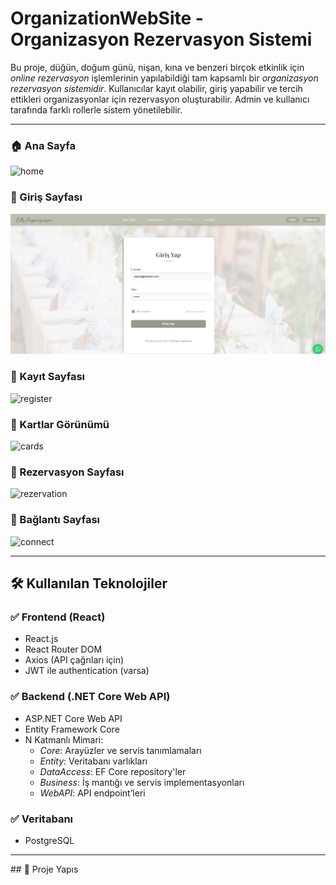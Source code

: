 #  OrganizationWebSite - Organizasyon Rezervasyon Sistemi

Bu proje, düğün, doğum günü, nişan, kına ve benzeri birçok etkinlik için *online rezervasyon* işlemlerinin yapılabildiği tam kapsamlı bir *organizasyon rezervasyon sistemidir*. Kullanıcılar kayıt olabilir, giriş yapabilir ve tercih ettikleri organizasyonlar için rezervasyon oluşturabilir. Admin ve kullanıcı tarafında farklı rollerle sistem yönetilebilir.

---

### 🏠 Ana Sayfa
![home](readmeİmg/home.jpg)

### 🔐 Giriş Sayfası
![login](readmeİmg/login.jpg)

### 📝 Kayıt Sayfası
![register](readmeİmg/register.jpg)

### 🧾 Kartlar Görünümü
![cards](readmeİmg/cards.jpg)

### 📅 Rezervasyon Sayfası
![rezervation](readmeİmg/rezervation.jpg)

### 🔗 Bağlantı Sayfası
![connect](readmeİmg/connect.jpg)

---

## 🛠 Kullanılan Teknolojiler

### ✅ Frontend (React)
- React.js
- React Router DOM
- Axios (API çağrıları için)
- JWT ile authentication (varsa)

### ✅ Backend (.NET Core Web API)
- ASP.NET Core Web API
- Entity Framework Core
- N Katmanlı Mimari:
  - *Core*: Arayüzler ve servis tanımlamaları
  - *Entity*: Veritabanı varlıkları
  - *DataAccess*: EF Core repository'ler
  - *Business*: İş mantığı ve servis implementasyonları
  - *WebAPI*: API endpoint’leri

### ✅ Veritabanı
- PostgreSQL

---

## 📂 Proje Yapıs
